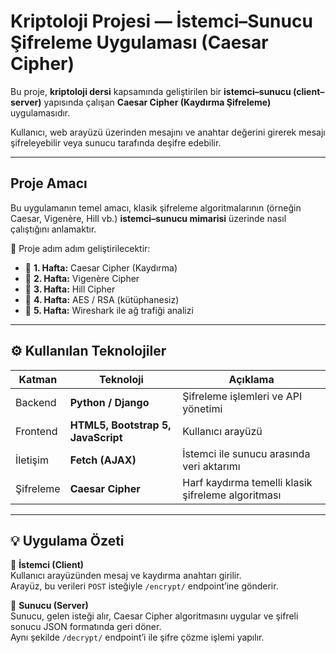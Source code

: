 #  Kriptoloji Projesi — İstemci–Sunucu Şifreleme Uygulaması (Caesar Cipher)

Bu proje, **kriptoloji dersi** kapsamında geliştirilen bir **istemci–sunucu (client–server)** yapısında çalışan **Caesar Cipher (Kaydırma Şifreleme)** uygulamasıdır.

Kullanıcı, web arayüzü üzerinden mesajını ve anahtar değerini girerek mesajı şifreleyebilir veya sunucu tarafında deşifre edebilir.

---

##  Proje Amacı

Bu uygulamanın temel amacı, klasik şifreleme algoritmalarının (örneğin Caesar, Vigenère, Hill vb.) **istemci–sunucu mimarisi** üzerinde nasıl çalıştığını anlamaktır.

📘 Proje adım adım geliştirilecektir:
- 🔹 **1. Hafta:** Caesar Cipher (Kaydırma)
- 🔹 **2. Hafta:** Vigenère Cipher
- 🔹 **3. Hafta:** Hill Cipher
- 🔹 **4. Hafta:** AES / RSA (kütüphanesiz)
- 🔹 **5. Hafta:** Wireshark ile ağ trafiği analizi

---

## ⚙️ Kullanılan Teknolojiler

| Katman | Teknoloji | Açıklama |
|--------|------------|-----------|
|  Backend | **Python / Django** | Şifreleme işlemleri ve API yönetimi |
|  Frontend | **HTML5, Bootstrap 5, JavaScript** | Kullanıcı arayüzü |
|  İletişim | **Fetch (AJAX)** | İstemci ile sunucu arasında veri aktarımı |
|  Şifreleme | **Caesar Cipher** | Harf kaydırma temelli klasik şifreleme algoritması |

---

## 💡 Uygulama Özeti

🔹 **İstemci (Client)**  
Kullanıcı arayüzünden mesaj ve kaydırma anahtarı girilir.  
Arayüz, bu verileri `POST` isteğiyle `/encrypt/` endpoint’ine gönderir.

🔹 **Sunucu (Server)**  
Sunucu, gelen isteği alır, Caesar Cipher algoritmasını uygular ve şifreli sonucu JSON formatında geri döner.  
Aynı şekilde `/decrypt/` endpoint’i ile şifre çözme işlemi yapılır.
